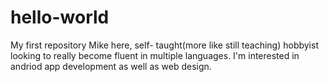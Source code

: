 # hello-world
My first repository
Mike here, self- taught(more like still teaching) hobbyist looking to really become fluent in multiple languages. I'm interested in andriod app development as well as web design. 
